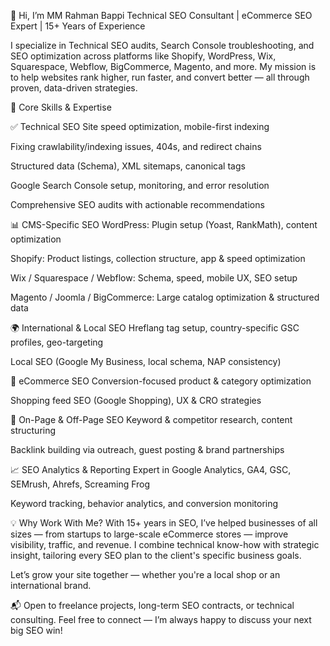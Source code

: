 👋 Hi, I’m MM Rahman Bappi
Technical SEO Consultant | eCommerce SEO Expert | 15+ Years of Experience

I specialize in Technical SEO audits, Search Console troubleshooting, and SEO optimization across platforms like Shopify, WordPress, Wix, Squarespace, Webflow, BigCommerce, Magento, and more. My mission is to help websites rank higher, run faster, and convert better — all through proven, data-driven strategies.

🔧 Core Skills & Expertise

✅ Technical SEO
Site speed optimization, mobile-first indexing

Fixing crawlability/indexing issues, 404s, and redirect chains

Structured data (Schema), XML sitemaps, canonical tags

Google Search Console setup, monitoring, and error resolution

Comprehensive SEO audits with actionable recommendations

📊 CMS-Specific SEO
WordPress: Plugin setup (Yoast, RankMath), content optimization

Shopify: Product listings, collection structure, app & speed optimization

Wix / Squarespace / Webflow: Schema, speed, mobile UX, SEO setup

Magento / Joomla / BigCommerce: Large catalog optimization & structured data

🌍 International & Local SEO
Hreflang tag setup, country-specific GSC profiles, geo-targeting

Local SEO (Google My Business, local schema, NAP consistency)

🛒 eCommerce SEO
Conversion-focused product & category optimization

Shopping feed SEO (Google Shopping), UX & CRO strategies

🔗 On-Page & Off-Page SEO
Keyword & competitor research, content structuring

Backlink building via outreach, guest posting & brand partnerships

📈 SEO Analytics & Reporting
Expert in Google Analytics, GA4, GSC, SEMrush, Ahrefs, Screaming Frog

Keyword tracking, behavior analytics, and conversion monitoring

💡 Why Work With Me?
With 15+ years in SEO, I’ve helped businesses of all sizes — from startups to large-scale eCommerce stores — improve visibility, traffic, and revenue. I combine technical know-how with strategic insight, tailoring every SEO plan to the client's specific business goals.

Let’s grow your site together — whether you're a local shop or an international brand.

📬 Open to freelance projects, long-term SEO contracts, or technical consulting.
Feel free to connect — I’m always happy to discuss your next big SEO win!
